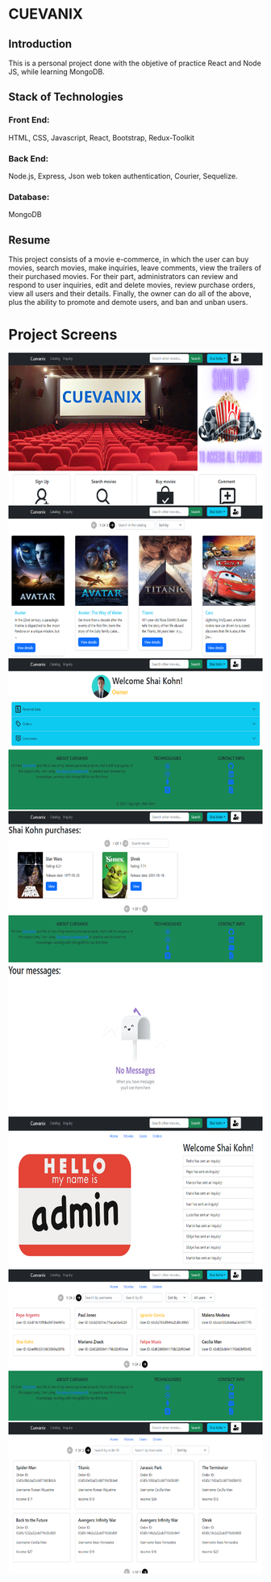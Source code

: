 # CUEVANIX

## Introduction

This is a personal project done with the objetive of practice React and Node JS, while learning MongoDB.

## Stack of Technologies

### Front End:
HTML, CSS, Javascript, React, Bootstrap, Redux-Toolkit

### Back End:
Node.js, Express, Json web token authentication, Courier, Sequelize.

### Database:
MongoDB

## Resume
This project consists of a movie e-commerce, in which the user can buy movies, search movies, make inquiries, leave comments, view the trailers of their purchased movies. For their part, administrators can review and respond to user inquiries, edit and delete movies, review purchase orders, view all users and their details. Finally, the owner can do all of the above, plus the ability to promote and demote users, and ban and unban users.

# Project Screens

<img height="300" src="./client/src/assets/Readme/landingPage.png" />
<img height="300" src="./client/src/assets/Readme/catalog.png" />
<img height="300" src="./client/src/assets/Readme/profile.png" />
<img height="300" src="./client/src/assets/Readme/purchases.png" />
<img height="300" src="./client/src/assets/Readme/messages.png" />
<img height="300" src="./client/src/assets/Readme/adminPanel.png" />
<img height="300" src="./client/src/assets/Readme/users.png" />
<img height="300" src="./client/src/assets/Readme/orders.png" />